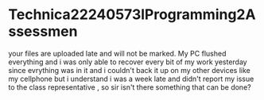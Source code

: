 # Technica22240573lProgramming2Assessmen
your files are uploaded late and will not be marked.
My PC flushed everything and i was only able to recover every bit of my work yesterday since evrything was in it and i couldn't back it up on my other devices like my cellphone but i understand i was a week late and didn't report my issue to the class representative , so sir isn't there something that can be done? 
